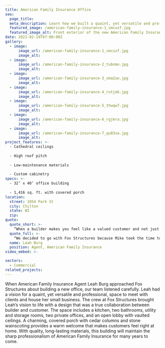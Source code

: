 ```yaml
---
title: American Family Insurance Office
seo:
  page_title:
  meta_description: Learn how we built a quaint, yet versatile and professional, space for American Family Insurance Agent Leah Burg to meet with clients and house her small business.
  featured_image: /american-family-insurance-1_vmcuzf.jpg
  featured_image_alt: Front exterior of the new American Family Insurance office for Lean Burg in Chilton, WI
date: 2021-02-19T07:00:00Z
gallery: 
  - image: 
      image_url: /american-family-insurance-1_vmcuzf.jpg
      image_alt:
  - image: 
      image_url: /american-family-insurance-2_tubnmo.jpg
      image_alt:
  - image: 
      image_url: /american-family-insurance-3_xma2uo.jpg
      image_alt:
  - image: 
      image_url: /american-family-insurance-4_rutje6.jpg
      image_alt:
  - image: 
      image_url: /american-family-insurance-5_thwqw7.jpg
      image_alt:
  - image: 
      image_url: /american-family-insurance-6_rgjmra.jpg
      image_alt:
  - image: 
      image_url: /american-family-insurance-7_qu83xa.jpg
      image_alt:
project_features: >-
  - Cathedral ceilings
  
  - High roof pitch
  
  - Low-maintenance materials
  
  - Custom cabinetry
specs: >-
  - 32’ x 40’ office building
  
  - 1,416 sq. ft. with covered porch
location:
  street: 1054 Park St
  city: Chilton
  state: WI
  zip:
quote:
  quote_short: >-
    “When a builder makes you feel like a valued customer and not just another project, it makes the world of difference. Fox Structures just seemed to be very flexible, making sure the customer is their priority.”
  quote_full: >-
    “We decided to go with Fox Structures because Mike took the time to listen to our vision for the building. When a builder makes you feel like a valued customer and not just another project, it makes a world of difference. Fox Structures just seemed to be very flexible, making sure the customer is their priority. I would recommend Fox Structures to others.”
  name: Leah Burg
  position: Agent, American Family Insurance
video_embed: >-

sectors:
  - Commercial
related_projects: 
---
```


When American Family Insurance Agent Leah Burg approached Fox Structures about building a new office, our team listened carefully. Leah had a vision for a quaint, yet versatile and professional, space to meet with clients and house her small business. The crew at Fox Structures brought Leah’s vision to life with a design that was a true collaboration between builder and customer. The space includes a kitchen, two bathrooms, utility and storage rooms, two private offices, and an open lobby with vaulted ceilings. A charming, covered porch with cedar columns and stone wainscoting provides a warm welcome that makes customers feel right at home. With quality, long-lasting materials, this building will maintain the sharp professionalism of American Family Insurance for many years to come.
